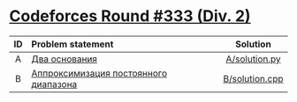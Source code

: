 # [Codeforces Round #333 (Div. 2)](http://codeforces.com/contest/602)

| ID  | Problem statement                                                                                 | Solution                           |
|:---:|:--------------------------------------------------------------------------------------------------|:----------------------------------:|
|  A  | [Два основания                                     ](http://codeforces.com/contest/602/problem/A) | [A/solution.py](A/solution.py)     |
|  B  | [Аппроксимизация постоянного диапазона             ](http://codeforces.com/contest/602/problem/B) | [B/solution.cpp](B/solution.cpp)   |
